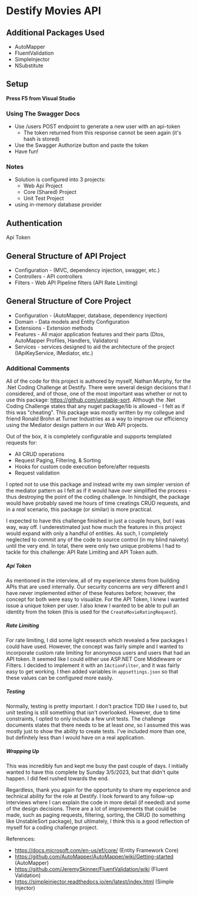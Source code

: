 # Destify Movies API

## Additional Packages Used
* AutoMapper
* FluentValidation
* SimpleInjector
* NSubstitute

## Setup

**Press F5 from Visual Studio**

### Using The Swagger Docs
  * Use /users POST endpoint to generate a new user with an api-token
      * The token returned from this response cannot be seen again (it's hash is stored)
  * Use the Swagger Authorize button and paste the token
  * Have fun!

### Notes	
  * Solution is configured into 3 projects:
     * Web Api Project
     * Core (Shared) Project
     * Unit Test Project
  * using in-memory database provider
## Authentication

Api Token

## General Structure of API Project

* Configuration - (MVC, dependency injection, swagger, etc.)
* Controllers - API controllers
* Filters - Web API Pipeline filters (API Rate Limiting)

## General Structure of Core Project

* Configuration - (AutoMapper, database, dependency injection)
* Domain - Data models and Entity Configuration
* Extensions - Extension methods
* Features - All major application features and their parts (Dtos, AutoMapper Profiles, Handlers, Validators)
* Services - services designed to aid the architecture of the project (IApiKeyService, IMediator, etc.)

### Additional Comments
All of the code for this project is authored by myself, Nathan Murphy, for the .Net Coding Challenge at Destify. There were several design decisions that I considered, and of those, one of the most important was whether or not to use this package: https://github.com/unstable-sort. Although the .Net Coding Challenge states that any nuget package/lib is allowed - I felt as if this was "cheating". This package was mostly written by my collegue and friend Ronald Brohn at Turner Industries as a way to improve our efficiency using the Mediator design pattern in our Web API projects.

Out of the box, it is completely configurable and supports templated requests for:
* All CRUD operations
* Request Paging, Filtering, & Sorting
* Hooks for custom code execution before/after requests
* Request validation

I opted not to use this package and instead write my own simpler version of the mediator pattern as I felt as if it would have over simplified the process - thus destroying the point of the coding challenge. In hindsight, the package would have probably saved me hours of time creatings CRUD requests, and in a *real* scenario, this package (or similar) is more practical.

I expected to have this challenge finished in just a couple hours, but I was way, way off. I underestimated just how much the features in this project would expand with only a handful of entities. As such, I completely neglected to commit any of the code to source control (in my blind naivety) until the very end. In total, there were only two unique problems I had to tackle for this challenge: API Rate Limiting and API Token auth. 

##### Api Token
As mentioned in the interview, all of my experience stems from building APIs that are used internally. Our security concerns are very different and I have never implemented either of these features before; however, the concept for both were easy to visualize. For the API Token, I knew I wanted issue a unique token per user. I also knew I wanted to be able to pull an identity from the token (this is used for the `CreateMovieRatingRequest`).

##### Rate Limiting
For rate limiting, I did some light research which revealed a few packages I could have used. However, the concept was fairly simple and I wanted to incorporate custom rate limiting for anonymous users and users that had an API token. It seemed like I could either use ASP.NET Core Middleware or Filters. I decided to implement it with an `IActionFilter`, and it was fairly easy to get working. I then added variables in `appsettings.json` so that these values can be configured more easily.

##### Testing
Normally, testing is pretty important. I don't practice TDD like I used to, but unit testing is still something that isn't overlooked. However, due to time constraints, I opted to only include a few unit tests. The challenge documents states that there needs to be at least *one*, so I assumed this was mostly just to show the ability to create tests. I've included more than one, but definitely less than I would have on a real application.

##### Wrapping Up
This was incredibly fun and kept me busy the past couple of days. I initially wanted to have this complete by Sunday 3/5/2023, but that didn't quite happen. I did feel rushed towards the end. 

Regardless, thank you again for the opportunity to share my experience and technical ability for the role at Destify. I look forward to any follow-up interviews where I can explain the code in more detail (if needed) and some of the design decisions. There are a lot of improvements that could be made, such as paging requests, filtering, sorting, the CRUD (to something like UnstableSort package), but ultimately, I think this is a good reflection of myself for a coding challenge project.

References:
  * https://docs.microsoft.com/en-us/ef/core/ (Entity Framework Core)
  * https://github.com/AutoMapper/AutoMapper/wiki/Getting-started (AutoMapper)
  * https://github.com/JeremySkinner/FluentValidation/wiki (Fluent Validation)
  * https://simpleinjector.readthedocs.io/en/latest/index.html (Simple Injector)
  